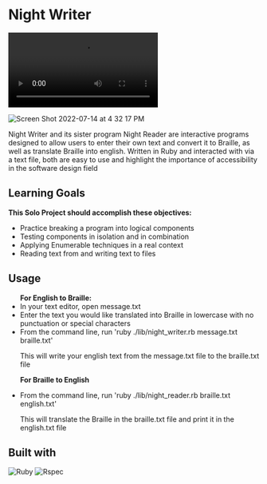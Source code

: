 
# Night Writer
<video >
<source src='https://user-images.githubusercontent.com/99059063/179100020-cc9b639d-3710-4cf7-bdec-fb716dc6e94a.mp4' type="video/mp4">
</video>

![Screen Shot 2022-07-14 at 4 32 17 PM](https://user-images.githubusercontent.com/99059063/179099956-b2539ab9-8dcc-41a8-8cfb-d30a309775f8.png)

Night Writer and its sister program Night Reader are interactive programs designed to allow users to enter their own text and convert it to Braille, as well as translate Braille into english. 
Written in Ruby and interacted with via a text file, both are easy to use and highlight the importance of accessibility in the software design field

## Learning Goals 
<strong>This Solo Project should accomplish these objectives: </strong>
<ul>
  <li>Practice breaking a program into logical components</li>
  <li>Testing components in isolation and in combination</li>
  <li>Applying Enumerable techniques in a real context</li>
  <li>Reading text from and writing text to files</li>
</ul>

## Usage 

<ul>
<strong>For English to Braille:</strong>
  <li>In your text editor, open message.txt</li>
  <li>Enter the text you would like translated into Braille in lowercase with no punctuation or special characters</li>
  <li>From the command line, run 'ruby ./lib/night_writer.rb message.txt braille.txt' </li>
  <p>This will write your english text from the message.txt file to the braille.txt file<p>
  <strong>For Braille to English</strong>
  <li>From the command line, run 'ruby ./lib/night_reader.rb braille.txt english.txt'</li>
  <p>This will translate the Braille in the braille.txt file and print it in the english.txt file<p>
</ul>

## Built with 

   ![Ruby](https://img.shields.io/badge/Ruby-CC0000?style=for-the-badge&logo=ruby&logoColor=white)
   ![Rspec](https://img.shields.io/badge/Rspec-316192?style=for-the-badge&logo=rspec&logoColor=white)
